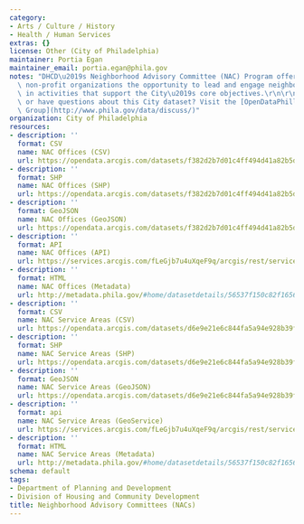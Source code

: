 ```yaml
---
category:
- Arts / Culture / History
- Health / Human Services
extras: {}
license: Other (City of Philadelphia)
maintainer: Portia Egan
maintainer_email: portia.egan@phila.gov
notes: "DHCD\u2019s Neighborhood Advisory Committee (NAC) Program offers community-based\
  \ non-profit organizations the opportunity to lead and engage neighborhood residents\
  \ in activities that support the City\u2019s core objectives.\r\n\r\nTrouble downloading\
  \ or have questions about this City dataset? Visit the [OpenDataPhilly Discussion\
  \ Group](http://www.phila.gov/data/discuss/)"
organization: City of Philadelphia
resources:
- description: ''
  format: CSV
  name: NAC Offices (CSV)
  url: https://opendata.arcgis.com/datasets/f382d2b7d01c4ff494d41a82b5d17f4b_0.csv
- description: ''
  format: SHP
  name: NAC Offices (SHP)
  url: https://opendata.arcgis.com/datasets/f382d2b7d01c4ff494d41a82b5d17f4b_0.zip
- description: ''
  format: GeoJSON
  name: NAC Offices (GeoJSON)
  url: https://opendata.arcgis.com/datasets/f382d2b7d01c4ff494d41a82b5d17f4b_0.geojson
- description: ''
  format: API
  name: NAC Offices (API)
  url: https://services.arcgis.com/fLeGjb7u4uXqeF9q/arcgis/rest/services/NAC_Offices/FeatureServer/0/query?outFields=*&where=1%3D1
- description: ''
  format: HTML
  name: NAC Offices (Metadata)
  url: http://metadata.phila.gov/#home/datasetdetails/56537f150c82f165614f3075/representationdetails/5d5b143a05c1fa0010df9988/
- description: ''
  format: CSV
  name: NAC Service Areas (CSV)
  url: https://opendata.arcgis.com/datasets/d6e9e21e6c844fa5a94e928b39f02352_0.csv
- description: ''
  format: SHP
  name: NAC Service Areas (SHP)
  url: https://opendata.arcgis.com/datasets/d6e9e21e6c844fa5a94e928b39f02352_0.zip
- description: ''
  format: GeoJSON
  name: NAC Service Areas (GeoJSON)
  url: https://opendata.arcgis.com/datasets/d6e9e21e6c844fa5a94e928b39f02352_0.geojson
- description: ''
  format: api
  name: NAC Service Areas (GeoService)
  url: https://services.arcgis.com/fLeGjb7u4uXqeF9q/arcgis/rest/services/NeighborhoodAdvisoryCommittees/FeatureServer/0/query?outFields=*&where=1%3D1
- description: ''
  format: HTML
  name: NAC Service Areas (Metadata)
  url: http://metadata.phila.gov/#home/datasetdetails/56537f150c82f165614f3075/representationdetails/565c9d9fd2abd2457e91e93d/
schema: default
tags:
- Department of Planning and Development
- Division of Housing and Community Development
title: Neighborhood Advisory Committees (NACs)
---
```

